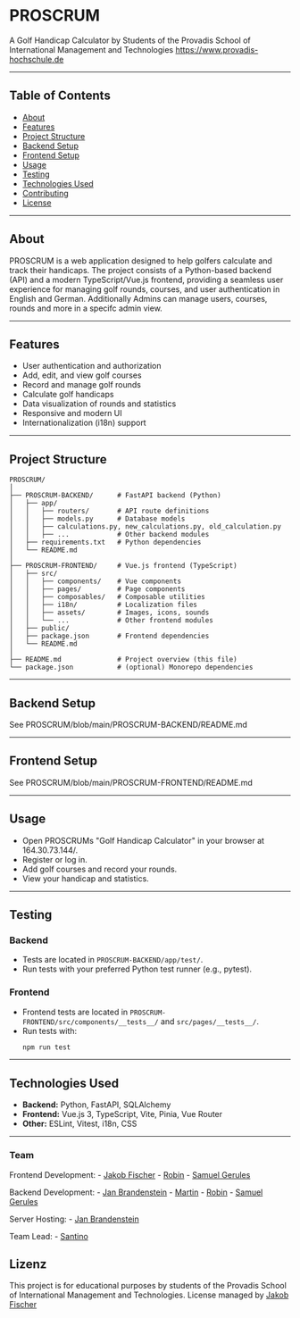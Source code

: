 # PROSCRUM

A Golf Handicap Calculator by Students of the Provadis School of International Management and Technologies 
https://www.provadis-hochschule.de

---

## Table of Contents

- [About](#about)
- [Features](#features)
- [Project Structure](#project-structure)
- [Backend Setup](#backend-setup)
- [Frontend Setup](#frontend-setup)
- [Usage](#usage)
- [Testing](#testing)
- [Technologies Used](#technologies-used)
- [Contributing](#contributing)
- [License](#license)

---

## About

PROSCRUM is a web application designed to help golfers calculate and track their handicaps. The project consists of a Python-based backend (API) and a modern TypeScript/Vue.js frontend, providing a seamless user experience for managing golf rounds, courses, and user authentication in English and German.
Additionally Admins can manage users, courses, rounds and more in a specifc admin view. 

---

## Features

- User authentication and authorization
- Add, edit, and view golf courses
- Record and manage golf rounds
- Calculate golf handicaps
- Data visualization of rounds and statistics
- Responsive and modern UI
- Internationalization (i18n) support

---

## Project Structure

```
PROSCRUM/
│
├── PROSCRUM-BACKEND/      # FastAPI backend (Python)
│   ├── app/
│   │   ├── routers/       # API route definitions
│   │   ├── models.py      # Database models
│   │   ├── calculations.py, new_calculations.py, old_calculation.py
│   │   ├── ...            # Other backend modules
│   ├── requirements.txt   # Python dependencies
│   └── README.md
│
├── PROSCRUM-FRONTEND/     # Vue.js frontend (TypeScript)
│   ├── src/
│   │   ├── components/    # Vue components
│   │   ├── pages/         # Page components
│   │   ├── composables/   # Composable utilities
│   │   ├── i18n/          # Localization files
│   │   ├── assets/        # Images, icons, sounds
│   │   └── ...            # Other frontend modules
│   ├── public/
│   ├── package.json       # Frontend dependencies
│   └── README.md
│
├── README.md              # Project overview (this file)
└── package.json           # (optional) Monorepo dependencies
```

---

## Backend Setup
See PROSCRUM/blob/main/PROSCRUM-BACKEND/README.md

---

## Frontend Setup
See PROSCRUM/blob/main/PROSCRUM-FRONTEND/README.md

---

## Usage

- Open PROSCRUMs "Golf Handicap Calculator" in your browser at 164.30.73.144/.
- Register or log in.
- Add golf courses and record your rounds.
- View your handicap and statistics.

---

## Testing

### Backend

- Tests are located in `PROSCRUM-BACKEND/app/test/`.
- Run tests with your preferred Python test runner (e.g., pytest).

### Frontend

- Frontend tests are located in `PROSCRUM-FRONTEND/src/components/__tests__/` and `src/pages/__tests__/`.
- Run tests with:
  ```powershell
  npm run test
  ```

---

## Technologies Used

- **Backend:** Python, FastAPI, SQLAlchemy
- **Frontend:** Vue.js 3, TypeScript, Vite, Pinia, Vue Router
- **Other:** ESLint, Vitest, i18n, CSS

---

### Team
Frontend Development:
    - [Jakob Fischer](https://github.com/JakobFischer2574)
    - [Robin](https://github.com/notsambutrobin)
    - [Samuel Gerules](https://github.com/Sannynator)

Backend Development:
    - [Jan Brandenstein](https://github.com/JanBrandenstein)
    - [Martin](https://github.com/Moartin-Dev)
    - [Robin](https://github.com/notsambutrobin)
    - [Samuel Gerules](https://github.com/Sannynator)

Server Hosting:
    - [Jan Brandenstein](https://github.com/JanBrandenstein)

Team Lead:
    - [Santino](https://github.com/Sanny64)

## Lizenz
This project is for educational purposes by students of the Provadis School of International Management and Technologies.
License managed by [Jakob Fischer](https://github.com/JakobFischer2574)
